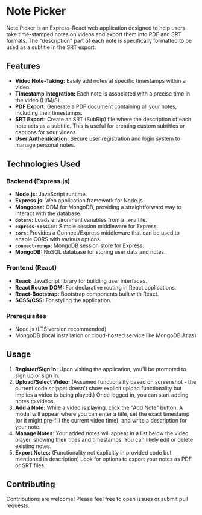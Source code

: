 # Note Picker

Note Picker is an Express-React web application designed to help users take time-stamped notes on videos and export them into PDF and SRT formats. The "description" part of each note is specifically formatted to be used as a subtitle in the SRT export.

## Features

  * **Video Note-Taking:** Easily add notes at specific timestamps within a video.
  * **Timestamp Integration:** Each note is associated with a precise time in the video (H/M/S).
  * **PDF Export:** Generate a PDF document containing all your notes, including their timestamps.
  * **SRT Export:** Create an SRT (SubRip) file where the description of each note acts as a subtitle. This is useful for creating custom subtitles or captions for your videos.
  * **User Authentication:** Secure user registration and login system to manage personal notes.

## Technologies Used

### Backend (Express.js)

  * **Node.js:** JavaScript runtime.
  * **Express.js:** Web application framework for Node.js.
  * **Mongoose:** ODM for MongoDB, providing a straightforward way to interact with the database.
  * **`dotenv`:** Loads environment variables from a `.env` file.
  * **`express-session`:** Simple session middleware for Express.
  * **`cors`:** Provides a Connect/Express middleware that can be used to enable CORS with various options.
  * **`connect-mongo`:** MongoDB session store for Express.
  * **MongoDB:** NoSQL database for storing user data and notes.

### Frontend (React)

  * **React:** JavaScript library for building user interfaces.
  * **React Router DOM:** For declarative routing in React applications.
  * **React-Bootstrap:** Bootstrap components built with React.
  * **SCSS/CSS:** For styling the application.

### Prerequisites

  * Node.js (LTS version recommended)
  * MongoDB (local installation or cloud-hosted service like MongoDB Atlas)


## Usage

1.  **Register/Sign In:** Upon visiting the application, you'll be prompted to sign up or sign in.
2.  **Upload/Select Video:** (Assumed functionality based on screenshot - the current code snippet doesn't show explicit upload functionality but implies a video is being played.) Once logged in, you can start adding notes to videos.
3.  **Add a Note:** While a video is playing, click the "Add Note" button. A modal will appear where you can enter a title, set the exact timestamp (or it might pre-fill the current video time), and write a description for your note.
4.  **Manage Notes:** Your added notes will appear in a list below the video player, showing their titles and timestamps. You can likely edit or delete existing notes.
5.  **Export Notes:** (Functionality not explicitly in provided code but mentioned in description) Look for options to export your notes as PDF or SRT files.

## Contributing

Contributions are welcome\! Please feel free to open issues or submit pull requests.
